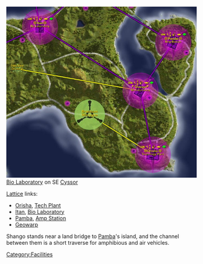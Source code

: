 ![](images/Shango_Map.jpg "fig:Shango_Map.jpg") [Bio
Laboratory](Bio_Laboratory.md) on SE [Cyssor](Cyssor.md)

[Lattice](Lattice.md) links:

- [Orisha](Orisha.md), [Tech Plant](Tech_Plant.md)
- [Itan](Itan.md), [Bio Laboratory](Bio_Laboratory.md)
- [Pamba](Pamba.md), [Amp Station](Amp_Station.md)
- [Geowarp](Geowarp.md)

Shango stands near a land bridge to [Pamba](Pamba.md)'s island,
and the channel between them is a short traverse for amphibious and air
vehicles.

[Category:Facilities](Category:Facilities.md)

